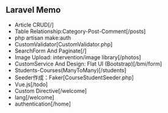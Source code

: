 ## Laravel Memo

- Article CRUD[/]
- Table Relationship:Category-Post-Comment[/posts]
- php artisan make:auth
- CustomValidator[CustomValidator.php]
- SearchForm And Paginate[/]
- Image Upload: intervention/image library[/photos]
- CustomService And Design: Flat UI (Bootstrap)[/bmi/form]
- Students-Courses(ManyToMany)[/students]
- Seeder作成：Faker[CourseStudentSeeder.php]
- Vue.js[/todo]
- Custom Directive[/welcome]
- lang[/welcome]
- authentication[/home]
